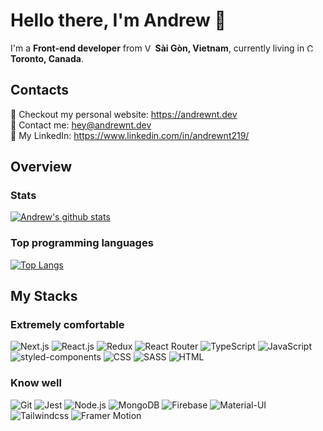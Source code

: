 # Hello there, I'm Andrew :wave:

I'm a **Front-end developer** from <img alt="Vietnam" src="https://www.flaticon.com/svg/static/icons/svg/323/323319.svg" width="13"  /> **Sài Gòn, Vietnam**, currently living in <img alt="Canada" src="https://www.flaticon.com/svg/static/icons/svg/323/323277.svg" width="13" /> **Toronto, Canada**.

## Contacts

:sparkling_heart: Checkout my personal website: https://andrewnt.dev <br/>
:e-mail: Contact me: [hey@andrewnt.dev](mailto:hey@andrewnt.dev) <br/>
:necktie: My LinkedIn: https://www.linkedin.com/in/andrewnt219/ <br/>

## Overview

### Stats

[![Andrew's github stats](https://github-readme-stats.vercel.app/api?username=Andrewnt219)](https://github.com/anuraghazra/github-readme-stats)

### Top programming languages

[![Top Langs](https://github-readme-stats.vercel.app/api/top-langs/?username=Andrewnt219&layout=compact)](https://github.com/anuraghazra/github-readme-stats)

## My Stacks

### Extremely comfortable

<img alt="Next.js" src="https://img.shields.io/badge/-Next.js-000000?style=for-the-badge&logo=Next.js&logoColor=white" /> <img alt="React.js" src="https://img.shields.io/badge/-React.js-61DAFB?style=for-the-badge&logo=React&logoColor=white" /> <img alt="Redux" src="https://img.shields.io/badge/-Redux-764ABC?style=for-the-badge&logo=Redux&logoColor=white" /> <img alt="React Router" src="https://img.shields.io/badge/-React%20Router-CA4245?style=for-the-badge&logo=React%20Router&logoColor=white" /> <img alt="TypeScript" src="https://img.shields.io/badge/-TypeScript-007ACC?style=for-the-badge&logo=TypeScript&logoColor=white" /> <img alt="JavaScript" src="https://img.shields.io/badge/-JavaScript-F7DF1E?style=for-the-badge&logo=JavaScript&logoColor=white" /> <img alt="styled-components" src="https://img.shields.io/badge/-styled--components-DB7093?style=for-the-badge&logo=styled-components&logoColor=white" /> <img alt="CSS" src="https://img.shields.io/badge/-CSS3-1572B6?style=for-the-badge&logo=CSS3&logoColor=white" /> <img alt="SASS" src="https://img.shields.io/badge/-SASS-CC6699?style=for-the-badge&logo=SASS&logoColor=white" /> <img alt="HTML" src="https://img.shields.io/badge/-HTML5-E34F26?style=for-the-badge&logo=HTML5&logoColor=white" />

### Know well

<img alt="Git" src="https://img.shields.io/badge/-Git-F05032?style=for-the-badge&logo=Git&logoColor=white" /> <img alt="Jest" src="https://img.shields.io/badge/-Jest-C21325?style=for-the-badge&logo=Jest&logoColor=white" /> <img alt="Node.js" src="https://img.shields.io/badge/-Node.js-339933?style=for-the-badge&logo=Node.js&logoColor=white" /> <img alt="MongoDB" src="https://img.shields.io/badge/-MongoDB-47A248?style=for-the-badge&logo=MongoDB&logoColor=white" /> <img alt="Firebase" src="https://img.shields.io/badge/-Firebase-FFCA28?style=for-the-badge&logo=Firebase&logoColor=white" /> <img alt="Material-UI" src="https://img.shields.io/badge/-Material%20UI-0081CB?style=for-the-badge&logo=Material-UI&logoColor=white" /> <img alt="Tailwindcss" src="https://img.shields.io/badge/-Tailwindcss-38B2AC?style=for-the-badge&logo=Tailwind%20CSS&logoColor=white" /> <img alt="Framer Motion" src="https://img.shields.io/badge/-Framer%20Motion-0055FF?style=for-the-badge&logo=Framer&logoColor=white" />
